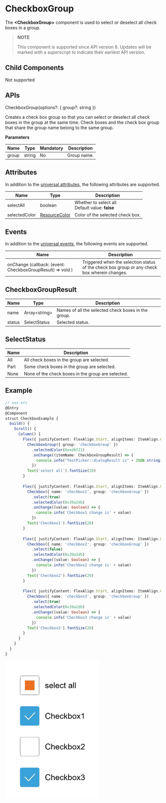 # CheckboxGroup

The **\<CheckboxGroup>** component is used to select or deselect all check boxes in a group.

>  **NOTE**
>
>  This component is supported since API version 8. Updates will be marked with a superscript to indicate their earliest API version.

## Child Components

Not supported

## APIs

CheckboxGroup(options?: { group?: string })

Creates a check box group so that you can select or deselect all check boxes in the group at the same time. Check boxes and the check box group that share the group name belong to the same group.

**Parameters**

| Name| Type| Mandatory| Description|
| -------- | -------- | -------- | -------- |
| group | string | No| Group name.|

## Attributes

In addition to the [universal attributes](ts-universal-attributes-size.md), the following attributes are supported.

| Name| Type| Description|
| -------- | -------- | -------- |
| selectAll | boolean | Whether to select all.<br>Default value: **false**|
| selectedColor | [ResourceColor](ts-types.md#resourcecolor) | Color of the selected check box.|

## Events

In addition to the [universal events](ts-universal-events-click.md), the following events are supported.

| Name| Description|
| -------- | -------- |
| onChange (callback: (event: CheckboxGroupResult) => void ) |Triggered when the selection status of the check box group or any check box wherein changes.|

## CheckboxGroupResult
| Name    | Type  | Description     |
| ------ | ------ | ------- |
| name   | Array&lt;string&gt; | Names of all the selected check boxes in the group.|
| status | SelectStatus | Selected status.|

## SelectStatus

| Name | Description|
| ----- | -------------------- |
| All   | All check boxes in the group are selected.|
| Part  | Some check boxes in the group are selected.|
| None  | None of the check boxes in the group are selected.|


## Example

```ts
// xxx.ets
@Entry
@Component
struct CheckboxExample {
  build() {
    Scroll() {
      Column() {
        Flex({ justifyContent: FlexAlign.Start, alignItems: ItemAlign.Center }) {
          CheckboxGroup({ group: 'checkboxGroup' })
            .selectedColor(0xed6f21)
            .onChange((itemName: CheckboxGroupResult) => {
              console.info("TextPicker::dialogResult is" + JSON.stringify(itemName))
            })
          Text('select all').fontSize(20)
        }

        Flex({ justifyContent: FlexAlign.Start, alignItems: ItemAlign.Center }) {
          Checkbox({ name: 'checkbox1', group: 'checkboxGroup' })
            .select(true)
            .selectedColor(0x39a2db)
            .onChange((value: boolean) => {
              console.info('Checkbox1 change is' + value)
            })
          Text('Checkbox1').fontSize(20)
        }

        Flex({ justifyContent: FlexAlign.Start, alignItems: ItemAlign.Center }) {
          Checkbox({ name: 'checkbox2', group: 'checkboxGroup' })
            .select(false)
            .selectedColor(0x39a2db)
            .onChange((value: boolean) => {
              console.info('Checkbox2 change is' + value)
            })
          Text('Checkbox2').fontSize(20)
        }

        Flex({ justifyContent: FlexAlign.Start, alignItems: ItemAlign.Center }) {
          Checkbox({ name: 'checkbox3', group: 'checkboxGroup' })
            .select(true)
            .selectedColor(0x39a2db)
            .onChange((value: boolean) => {
              console.info('Checkbox3 change is' + value)
            })
          Text('Checkbox3').fontSize(20)
        }
      }
    }
  }
}
```
![](figures/checkboxgroup.gif)
